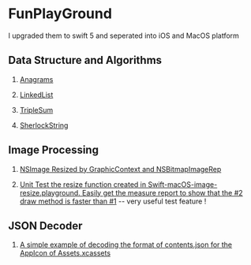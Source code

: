 # FunPlayGround

I upgraded them to swift 5 and seperated into iOS and MacOS platform

## Data Structure and Algorithms

1. [Anagrams](https://github.com/sparrowxiao/FunPlayGround/blob/master/Swift-iOS-Anagrams.playground/Contents.swift)

2. [LinkedList](https://github.com/sparrowxiao/FunPlayGround/blob/master/Swift-iOS-LinkedList.playground/Contents.swift)

3. [TripleSum](https://github.com/sparrowxiao/FunPlayGround/blob/master/Swift-iOS-TripleSum.playground/Contents.swift)

4. [SherlockString](https://github.com/sparrowxiao/FunPlayGround/blob/master/Swift-iOS-SherlockString.playground/Contents.swift)


## Image Processing
1. [NSImage Resized by GraphicContext and NSBitmapImageRep](https://github.com/sparrowxiao/FunPlayGround/blob/master/Swift-macOS-image-resize.playground/Contents.swift)

2. [Unit Test the resize function created in Swift-macOS-image-resize.playground. Easily get the measure report to show that the #2 draw method is faster than #1](https://github.com/sparrowxiao/FunPlayGround/tree/master/Swift-macOS-unit-test-image-resize.playground) -- very useful test feature !

## JSON Decoder
1. [A simple example of decoding the format of contents.json for the AppIcon of Assets.xcassets](https://github.com/sparrowxiao/FunPlayGround/blob/master/Swift-macOS-JSON.playground/Contents.swift)
